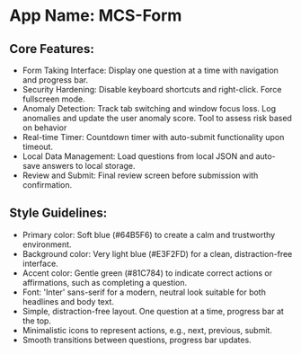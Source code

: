 # **App Name**: MCS-Form

## Core Features:

- Form Taking Interface: Display one question at a time with navigation and progress bar.
- Security Hardening: Disable keyboard shortcuts and right-click. Force fullscreen mode.
- Anomaly Detection: Track tab switching and window focus loss. Log anomalies and update the user anomaly score. Tool to assess risk based on behavior
- Real-time Timer: Countdown timer with auto-submit functionality upon timeout.
- Local Data Management: Load questions from local JSON and auto-save answers to local storage.
- Review and Submit: Final review screen before submission with confirmation.

## Style Guidelines:

- Primary color: Soft blue (#64B5F6) to create a calm and trustworthy environment.
- Background color: Very light blue (#E3F2FD) for a clean, distraction-free interface.
- Accent color: Gentle green (#81C784) to indicate correct actions or affirmations, such as completing a question.
- Font: 'Inter' sans-serif for a modern, neutral look suitable for both headlines and body text.
- Simple, distraction-free layout. One question at a time, progress bar at the top.
- Minimalistic icons to represent actions, e.g., next, previous, submit.
- Smooth transitions between questions, progress bar updates.